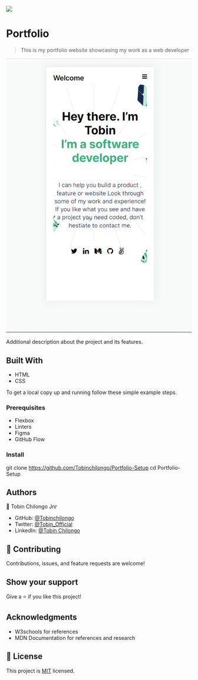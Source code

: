 ![](https://img.shields.io/badge/Microverse-blueviolet)

# Portfolio

> This is my portfolio website showcasing my work as a web developer

![screenshot](./app_screenshot.png)



Additional description about the project and its features.

## Built With

- HTML
- CSS

To get a local copy up and running follow these simple example steps.

### Prerequisites
- Flexbox
- Linters
- Figma
- GitHub Flow

### Install
git clone https://github.com/Tobinchilongo/Portfolio-Setup
cd Portfolio-Setup

## Authors

👤 Tobin Chilongo Jnr

- GitHub: [@Tobinchilongo](https://github.com/Tobinchilongo)
- Twitter: [@Tobin_Official](https://twitter.com/Tobin_Official)
- LinkedIn: [@Tobin Chilongo](https://www.linkedin.com/in/tobin-chilongo-a6736415a/)


## 🤝 Contributing

Contributions, issues, and feature requests are welcome!

## Show your support

Give a ⭐️ if you like this project!

## Acknowledgments

- W3schools for references
- MDN Documentation for references and research

## 📝 License

This project is [MIT](./MIT.md) licensed.
